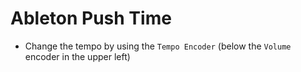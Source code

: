 # Ableton Push Time

- Change the tempo by using the `Tempo Encoder` (below the `Volume` encoder in the upper left)
